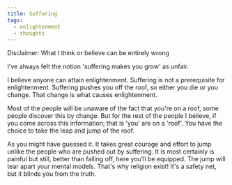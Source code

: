 ```yaml
---
title: Suffering
tags:
  - enlightenment
  - thoughts
---
```

Disclaimer: What I think or believe can be entirely wrong

I've always felt the notion 'suffering makes you grow' as unfair.

I believe anyone can attain enlightenment. Suffering is not a prerequisite for enlightenment. Suffering pushes you off the roof, so either you die or you change. That change is what causes enlightenment.

Most of the people will be unaware of the fact that you're on a roof, some people discover this by change. But for the rest of the people I believe, if you come across this information; that is 'you' are on a 'roof'. You have the choice to take the leap and jump of the roof.

As you might have guessed it. It takes great courage and effort to jump unlike the people who are pushed out by suffering. It is most certainly is painful but still, better than falling off, here you'll be equipped. The jump will tear apart your mental models. That's why religion exist! It's a safety net, but it blinds you from the truth.